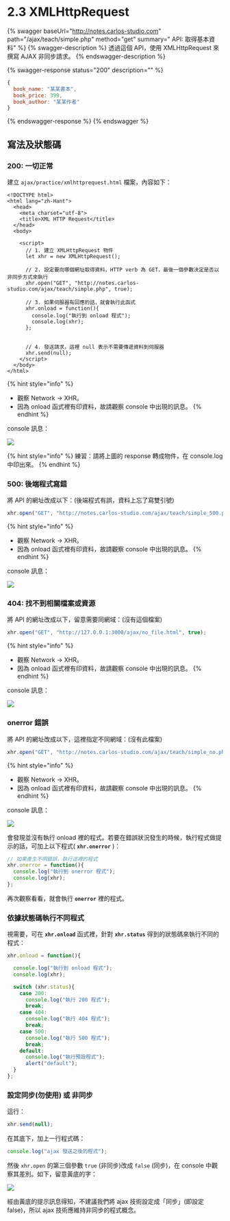 # 2.3 XMLHttpRequest

{% swagger baseUrl="http://notes.carlos-studio.com" path="/ajax/teach/simple.php" method="get" summary=" API: 取得基本資料" %}
{% swagger-description %}
透過這個 API，使用 XMLHttpRequest 來撰寫 AJAX 非同步請求。
{% endswagger-description %}

{% swagger-response status="200" description="" %}
```javascript
{
  book_name: "某某書本",
  book_price: 399,
  book_author: "某某作者"
}
```
{% endswagger-response %}
{% endswagger %}



## 寫法及狀態碼

### 200: 一切正常

建立 `ajax/practice/xmlhttprequest.html` 檔案，內容如下：

```markup
<!DOCTYPE html>
<html lang="zh-Hant">
  <head>
    <meta charset="utf-8">
    <title>XML HTTP Request</title>
  </head>
  <body>

    <script>
      // 1. 建立 XMLHttpRequest 物件
      let xhr = new XMLHttpRequest();

      // 2. 設定要向哪個網址取得資料，HTTP verb 為 GET，最後一個參數決定是否以非同步方式來執行
      xhr.open("GET", "http://notes.carlos-studio.com/ajax/teach/simple.php", true);

      // 3. 如果伺服器有回應的話，就會執行此函式
      xhr.onload = function(){
        console.log("執行到 onload 程式");
        console.log(xhr);
      };
      
      
      // 4. 發送請求，這裡 null 表示不需要傳遞資料到伺服器
      xhr.send(null);
    </script>
  </body>
</html>

```

{% hint style="info" %}
* 觀察 Network → XHR。
* 因為 onload 函式裡有印資料，故請觀察 console 中出現的訊息。
{% endhint %}

console 訊息：

![](../.gitbook/assets/ajax\_200.png)



{% hint style="info" %}
練習：請將上圖的 response 轉成物件，在 console.log 中印出來。
{% endhint %}



### 500: 後端程式寫錯

將 API 的網址改成以下：(後端程式有誤，資料上忘了寫雙引號)

```javascript
xhr.open("GET", "http://notes.carlos-studio.com/ajax/teach/simple_500.php", true);
```

{% hint style="info" %}
* 觀察 Network → XHR。
* 因為 onload 函式裡有印資料，故請觀察 console 中出現的訊息。
{% endhint %}



console 訊息：

![](<../.gitbook/assets/ajax\_500\_error (1).png>)





### 404: 找不到相關檔案或資源

將 API 的網址改成以下，留意需要同網域：(沒有這個檔案)

```javascript
xhr.open("GET", "http://127.0.0.1:3000/ajax/no_file.html", true);
```



{% hint style="info" %}
* 觀察 Network → XHR。
* 因為 onload 函式裡有印資料，故請觀察 console 中出現的訊息。
{% endhint %}



console 訊息：

![](../.gitbook/assets/ajax\_404.png)

###

### onerror 錯誤

將 API 的網址改成以下，這裡指定不同網域：(沒有此檔案)

```javascript
xhr.open("GET", "http://notes.carlos-studio.com/ajax/teach/simple_no.php", true);
```



{% hint style="info" %}
* 觀察 Network → XHR。
* 因為 onload 函式裡有印資料，故請觀察 console 中出現的訊息。
{% endhint %}

console 訊息：

![](../.gitbook/assets/ajax\_error.png)



會發現並沒有執行 onload 裡的程式。若要在錯誤狀況發生的時候，執行程式做提示的話，可加上以下程式( **`xhr.onerror`** )：

```javascript
// 如果產生不明錯誤，執行這裡的程式
xhr.onerror = function(){
  console.log("執行到 onerror 程式");
  console.log(xhr);
};
```

再次觀察看看，就會執行 **`onerror`** 裡的程式。





### 依據狀態碼執行不同程式

視需要，可在 **`xhr.onload`** 函式裡，針對 **`xhr.status`** 得到的狀態碼來執行不同的程式：

```javascript
xhr.onload = function(){

  console.log("執行到 onload 程式");
  console.log(xhr);

  switch (xhr.status){
    case 200:
      console.log("執行 200 程式");
      break;
    case 404:
      console.log("執行 404 程式");
      break;
    case 500:
      console.log("執行 500 程式");
      break;
    default:
      console.log("執行預設程式");
      alert("default");
  }
};
```



### 設定同步(勿使用) 或 非同步

這行：

```javascript
xhr.send(null);
```

在其底下，加上一行程式碼：

```javascript
console.log("ajax 發送之後的程式");
```

然後 `xhr.open` 的第三個參數 `true` (非同步)改成 `false` (同步)，在 console 中觀察其差別。如下，留意黃底的字：

![](../.gitbook/assets/ajax\_sync.png)

經由黃底的提示訊息得知，不建議我們將 ajax 技術設定成「同步」(即設定 false)，所以 ajax 技術應維持非同步的程式概念。

